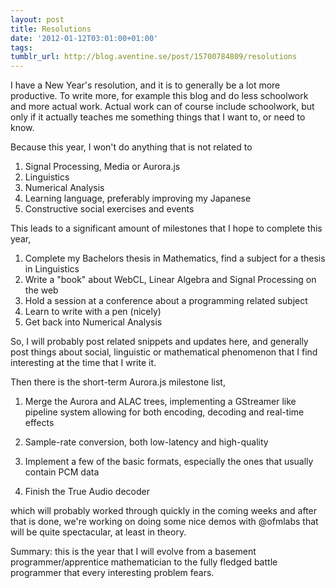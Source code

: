 ```yaml
---
layout: post
title: Resolutions
date: '2012-01-12T03:01:00+01:00'
tags: 
tumblr_url: http://blog.aventine.se/post/15700784809/resolutions
---
```

I have a New Year's resolution, and it is to generally be a lot more productive. To write more, for example this blog and do less schoolwork and more actual work. Actual work can of course include schoolwork, but only if it actually teaches me something things that I want to, or need to know.

Because this year, I won't do anything that is not related to

 1. Signal Processing, Media or Aurora.js
 2. Linguistics
 3. Numerical Analysis
 4. Learning language, preferably improving my Japanese
 5. Constructive social exercises and events

This leads to a significant amount of milestones that I hope to complete this year,

 1. Complete my Bachelors thesis in Mathematics, find a subject for a thesis in Linguistics
 2. Write a "book" about WebCL, Linear Algebra and Signal Processing on the web
 3. Hold a session at a conference about a programming related subject
 4. Learn to write with a pen (nicely)
 5. Get back into Numerical Analysis

So, I will probably post related snippets and updates here, and generally post things about social, linguistic or mathematical phenomenon that I find interesting at the time that I write it.

Then there is the short-term Aurora.js milestone list,

 1. Merge the Aurora and ALAC trees, implementing a GStreamer like pipeline system allowing for both encoding, decoding and real-time effects
 2. Sample-rate conversion, both low-latency and high-quality
 3. Implement a few of the basic formats, especially the ones that usually contain PCM data

 3. Finish the True Audio decoder

which will probably worked through quickly in the coming weeks and after that is done, we're working on doing some nice demos with @ofmlabs that will be quite spectacular, at least in theory.

Summary: this is the year that I will evolve from a basement programmer/apprentice mathematician to the fully fledged battle programmer that every interesting problem fears.